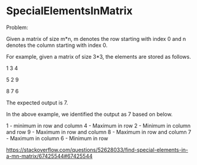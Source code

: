 # SpecialElementsInMatrix

Problem:

Given a matrix of size m*n, m denotes the row starting with index 0 and n denotes the column starting with index 0.

For example, given a matrix of size 3*3, the elements are stored as follows.

1  3  4

5  2  9

8  7  6

The expected output is 7.

In the above example, we identified the output as 7 based on below.

1 - minimum in row and column
4 - Maximum in row
2 - Minimum in column and row
9 - Maximum in row and column
8 - Maximum in row and column
7 - Maximum in column
6 - Minimum in row


https://stackoverflow.com/questions/52628033/find-special-elements-in-a-mn-matrix/67425544#67425544
